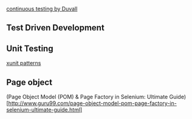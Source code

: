 
[continuous testing by Duvall](http://www.infoq.com/resource/articles/continuous-integration-howto/en/resources/Duvall_0321336380_CH06.pdf) 

## Test Driven Development


## Unit Testing

[xunit patterns](http://xunitpatterns.com/index.html)


## Page object

(Page Object Model (POM) & Page Factory in Selenium: Ultimate Guide)[http://www.guru99.com/page-object-model-pom-page-factory-in-selenium-ultimate-guide.html]
